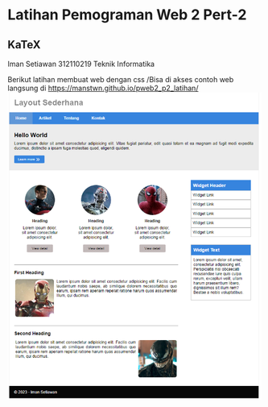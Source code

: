 # Latihan Pemograman Web 2 Pert-2



## KaTeX

Iman Setiawan
312110219
Teknik Informatika

Berikut latihan membuat web dengan css
/Bisa di akses contoh web langsung di https://manstwn.github.io/pweb2_p2_latihan/
![](preview.png)


